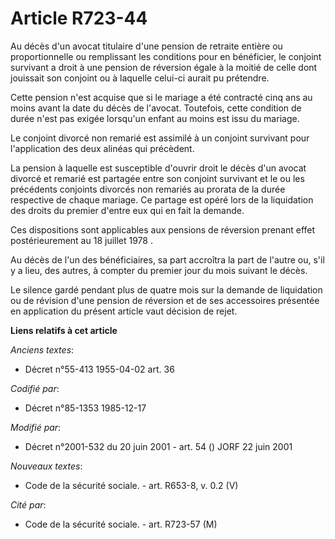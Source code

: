# Article R723-44

Au décès d'un avocat titulaire d'une pension de retraite entière ou proportionnelle ou remplissant les conditions pour en
bénéficier, le conjoint survivant a droit à une pension de réversion égale à la moitié de celle dont jouissait son conjoint
ou à laquelle celui-ci aurait pu prétendre. 

Cette pension n'est acquise que si le mariage a été contracté cinq ans au moins avant la date du décès de l'avocat.
Toutefois, cette condition de durée n'est pas exigée lorsqu'un enfant au moins est issu du mariage. 

Le conjoint divorcé non remarié est assimilé à un conjoint survivant pour l'application des deux alinéas qui précèdent. 

La pension à laquelle est susceptible d'ouvrir droit le décès d'un avocat divorcé et remarié est partagée entre son conjoint
survivant et le ou les précédents conjoints divorcés non remariés au prorata de la durée respective de chaque mariage. Ce
partage est opéré lors de la liquidation des droits du premier d'entre eux qui en fait la demande. 

Ces dispositions sont applicables aux pensions de réversion prenant effet postérieurement au 18 juillet 1978     . 

Au décès de l'un des bénéficiaires, sa part accroîtra la part de l'autre ou, s'il y a lieu, des autres, à compter du premier
jour du mois suivant le décès. 

Le silence gardé pendant plus de quatre mois sur la demande de liquidation ou de révision d'une pension de réversion et de
ses accessoires présentée en application du présent article vaut décision de rejet.

**Liens relatifs à cet article**

_Anciens textes_:

  - Décret n°55-413 1955-04-02 art. 36

_Codifié par_:

  - Décret n°85-1353 1985-12-17

_Modifié par_:

  - Décret n°2001-532 du 20 juin 2001 - art. 54 () JORF 22 juin 2001

_Nouveaux textes_:

  - Code de la sécurité sociale. - art. R653-8, v. 0.2 (V)

_Cité par_:

  - Code de la sécurité sociale. - art. R723-57 (M)
